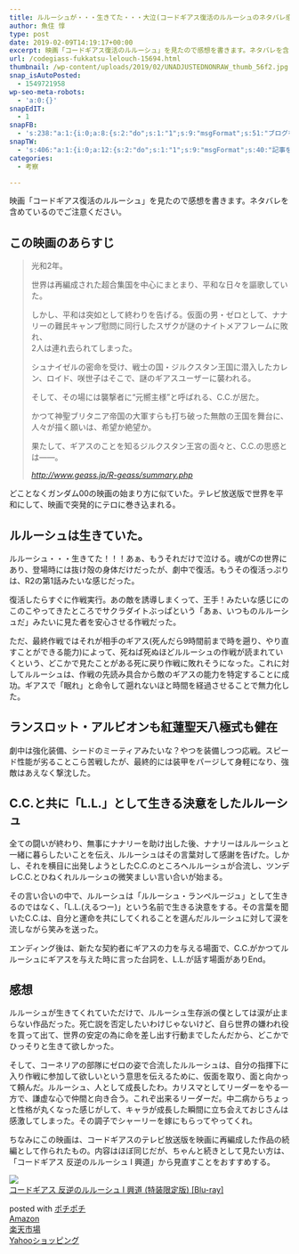 ```yaml
---
title: ルルーシュが・・・生きてた・・・大泣(コードギアス復活のルルーシュのネタバレ感想)
author: 魚住 惇
type: post
date: 2019-02-09T14:19:17+00:00
excerpt: 映画「コードギアス復活のルルーシュ」を見たので感想を書きます。ネタバレを含めているのでご注意ください。
url: /codegiass-fukkatsu-lelouch-15694.html
thumbnail: /wp-content/uploads/2019/02/UNADJUSTEDNONRAW_thumb_56f2.jpg
snap_isAutoPosted:
  - 1549721958
wp-seo-meta-robots:
  - 'a:0:{}'
snapEdIT:
  - 1
snapFB:
  - 's:238:"a:1:{i:0;a:8:{s:2:"do";s:1:"1";s:9:"msgFormat";s:51:"ブログを更新しました！%TITLE% %SITENAME%";s:8:"postType";s:1:"A";s:9:"isAutoImg";s:1:"A";s:8:"imgToUse";s:0:"";s:9:"isAutoURL";s:1:"A";s:8:"urlToUse";s:0:"";s:4:"doFB";i:0;}}";'
snapTW:
  - 's:406:"a:1:{i:0;a:12:{s:2:"do";s:1:"1";s:9:"msgFormat";s:40:"記事を書きました: %TITLE%  %URL%";s:8:"attchImg";s:1:"1";s:9:"isAutoImg";s:1:"A";s:8:"imgToUse";s:0:"";s:9:"isAutoURL";s:1:"A";s:8:"urlToUse";s:0:"";s:4:"doTW";i:0;s:8:"isPosted";s:1:"1";s:4:"pgID";s:19:"1094239521321799680";s:7:"postURL";s:56:"https://twitter.com/jun3010me/status/1094239521321799680";s:5:"pDate";s:19:"2019-02-09 14:20:06";}}";'
categories:
  - 考察

---
```

映画「コードギアス復活のルルーシュ」を見たので感想を書きます。ネタバレを含めているのでご注意ください。

## この映画のあらすじ

<blockquote class="wp-block-quote">
  <p>
    光和2年。
  </p>
  <p>
    世界は再編成された超合集国を中心にまとまり、平和な日々を謳歌していた。
  </p>
  <p>
    しかし、平和は突如として終わりを告げる。仮面の男・ゼロとして、ナナリーの難民キャンプ慰問に同行したスザクが謎のナイトメアフレームに敗れ、<br />2人は連れ去られてしまった。
  </p>
  <p>
    シュナイゼルの密命を受け、戦士の国・ジルクスタン王国に潜入したカレン、ロイド、咲世子はそこで、謎のギアスユーザーに襲われる。
  </p>
  <p>
    そして、その場には襲撃者に“元嚮主様”と呼ばれる、C.C.が居た。
  </p>
  <p>
    かつて神聖ブリタニア帝国の大軍すらも打ち破った無敵の王国を舞台に、人々が描く願いは、希望か絶望か。
  </p>
  <p>
    果たして、ギアスのことを知るジルクスタン王宮の面々と、C.C.の思惑とは——。
  </p>
  
  <cite>http://www.geass.jp/R-geass/summary.php</cite>
</blockquote>

どことなくガンダム00の映画の始まり方に似ていた。テレビ放送版で世界を平和にして、映画で突発的にテロに巻き込まれる。

## ルルーシュは生きていた。

ルルーシュ・・・生きてた！！！あぁ、もうそれだけで泣ける。魂がCの世界にあり、登場時には抜け殻の身体だけだったが、劇中で復活。もうその復活っぷりは、R2の第1話みたいな感じだった。

復活したらすぐに作戦実行。あの敵を誘導しまくって、王手！みたいな感じにのこのこやってきたところでサクラダイトぶっぱという「あぁ、いつものルルーシュだ」みたいに見た者を安心させる作戦だった。

ただ、最終作戦ではそれが相手のギアス(死んだら9時間前まで時を遡り、やり直すことができる能力)によって、死ねば死ぬほどルルーシュの作戦が読まれていくという、どこかで見たことがある死に戻り作戦に敗れそうになった。これに対してルルーシュは、作戦の先読み具合から敵のギアスの能力を特定することに成功。ギアスで「眠れ」と命令して遡れないほと時間を経過させることで無力化した。

## ランスロット・アルビオンも紅蓮聖天八極式も健在

劇中は強化装備、シードのミーティアみたいな？やつを装備しつつ応戦。スピード性能が劣ることこら苦戦したが、最終的には装甲をパージして身軽になり、強敵はあえなく撃沈した。

## C.C.と共に「L.L.」として生きる決意をしたルルーシュ

全ての闘いが終わり、無事にナナリーを助け出した後、ナナリーはルルーシュと一緒に暮らしたいことを伝え、ルルーシュはその言葉対して感謝を告げた。しかし、それを横目に出発しようとしたC.C.のところへルルーシュが合流し、ツンデレC.C.とひねくれルルーシュの微笑ましい言い合いが始まる。

その言い合いの中で、ルルーシュは「ルルーシュ・ランペルージュ」として生きるのではなく、「L.L.(えるつー)」という名前で生きる決意をする。その言葉を聞いたC.C.は、自分と運命を共にしてくれることを選んだルルーシュに対して涙を流しながら笑みを送った。

エンディング後は、新たな契約者にギアスの力を与える場面で、C.C.がかつてルルーシュにギアスを与えた時に言った台詞を、L.L.が話す場面がありEnd。

## 感想

ルルーシュが生きてくれていただけで、ルルーシュ生存派の僕としては涙が止まらない作品だった。死亡説を否定したいわけじゃないけど、自ら世界の嫌われ役を買って出て、世界の安定の為に命を差し出す行動までしたんだから、どこかでひっそりと生きて欲しかった。

そして、コーネリアの部隊にゼロの姿で合流したルルーシュは、自分の指揮下に入り作戦に参加して欲しいという意思を伝えるために、仮面を取り、面と向かって頼んだ。ルルーシュ、人として成長したわ。カリスマとしてリーダーをやる一方で、謙虚な心で仲間と向き合う。これぞ出来るリーダーだ。中二病からちょっと性格が丸くなった感じがして、キャラが成長した瞬間に立ち会えておじさんは感激してしまった。その調子でシャーリーを嫁にもらってやってくれ。

ちなみにこの映画は、コードギアスのテレビ放送版を映画に再編成した作品の続編として作られたもの。内容はほぼ同じだが、ちゃんと続きとして見たい方は、「コードギアス 反逆のルルーシュ I 興道」から見直すことをおすすめする。  


<div class="cstmreba">
  <div class="kaerebalink-box">
    <div class="kaerebalink-image">
      <a href="https://www.amazon.co.jp/%E3%82%B3%E3%83%BC%E3%83%89%E3%82%AE%E3%82%A2%E3%82%B9-%E5%8F%8D%E9%80%86%E3%81%AE%E3%83%AB%E3%83%AB%E3%83%BC%E3%82%B7%E3%83%A5-%E8%88%88%E9%81%93-%E7%89%B9%E8%A3%85%E9%99%90%E5%AE%9A%E7%89%88-Blu-ray/dp/B077X4SS1Q?SubscriptionId=AKIAIGGQ4QGQY6L2RH4A&#038;tag=jun3010me-22&#038;linkCode=xm2&#038;camp=2025&#038;creative=165953&#038;creativeASIN=B077X4SS1Q" target="_blank" ><img decoding="async" src="https://images-fe.ssl-images-amazon.com/images/I/61jjjOH2sxL._SL160_.jpg" style="border: none;" /></a>
    </div>
    <div class="kaerebalink-info">
      <div class="kaerebalink-name">
        <a href="https://www.amazon.co.jp/%E3%82%B3%E3%83%BC%E3%83%89%E3%82%AE%E3%82%A2%E3%82%B9-%E5%8F%8D%E9%80%86%E3%81%AE%E3%83%AB%E3%83%AB%E3%83%BC%E3%82%B7%E3%83%A5-%E8%88%88%E9%81%93-%E7%89%B9%E8%A3%85%E9%99%90%E5%AE%9A%E7%89%88-Blu-ray/dp/B077X4SS1Q?SubscriptionId=AKIAIGGQ4QGQY6L2RH4A&#038;tag=jun3010me-22&#038;linkCode=xm2&#038;camp=2025&#038;creative=165953&#038;creativeASIN=B077X4SS1Q" target="_blank" >コードギアス 反逆のルルーシュ I 興道 (特装限定版) [Blu-ray]</a></p>
        <div class="kaerebalink-powered-date">
          posted with <a href="http://192.168.11.200:8000/" rel="nofollow" target="_blank">ポチポチ</a>
        </div>
      </div>
      <div class="kaerebalink-link1">
        <div class="shoplinkamazon">
          <a href="https://www.amazon.co.jp/gp/search?keywords=&#038;tag=jun3010me-22" target="_blank" >Amazon</a>
        </div>
        <div class="shoplinkrakuten">
          <a href="https://hb.afl.rakuten.co.jp/hgc/10ef1d94.c90f9829.10ef1d95.53606a39/?pc=https%3A%2F%2Fsearch.rakuten.co.jp%2Fsearch%2Fmall%2F%2F-%2Ff.1-p.1-s.1-sf.0-st.A-v.2%3Fx%3D0%26scid%3Daf_ich_link_urltxt%26m%3Dhttp%3A%2F%2Fm.rakuten.co.jp%2F" target="_blank" >楽天市場</a>
        </div>
        <div class="shoplinkyahoo">
          <a href="https://ck.jp.ap.valuecommerce.com/servlet/referral?sid=3040825&#038;pid=884909937&#038;vc_url=http%3A%2F%2Fsearch.shopping.yahoo.co.jp%2Fsearch%3Fp%3D;vcptn=kaereba" target="_blank" >Yahooショッピング<img decoding="async" loading="lazy" src="//ad.jp.ap.valuecommerce.com/servlet/gifbanner?sid=3040825&#038;pid=884909937" height="1" width="1" border="0" /></a>
        </div>
      </div>
    </div>
    <div class="booklink-footer">
    </div>
  </div>
</div>